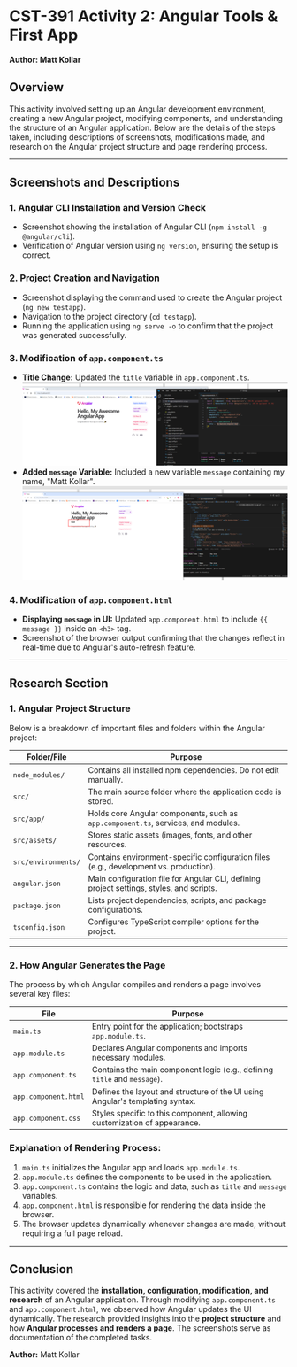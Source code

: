 # CST-391 Activity 2: Angular Tools & First App

**Author: Matt Kollar**

## **Overview**
This activity involved setting up an Angular development environment, creating a new Angular project, modifying components, and understanding the structure of an Angular application. Below are the details of the steps taken, including descriptions of screenshots, modifications made, and research on the Angular project structure and page rendering process.

---

## **Screenshots and Descriptions**

### **1. Angular CLI Installation and Version Check**
- Screenshot showing the installation of Angular CLI (`npm install -g @angular/cli`).
- Verification of Angular version using `ng version`, ensuring the setup is correct.

### **2. Project Creation and Navigation**
- Screenshot displaying the command used to create the Angular project (`ng new testapp`).
- Navigation to the project directory (`cd testapp`).
- Running the application using `ng serve -o` to confirm that the project was generated successfully.

### **3. Modification of `app.component.ts`**
- **Title Change:** Updated the `title` variable in `app.component.ts`.
  ![Title Change](screenshots/title-change.png)
- **Added `message` Variable:** Included a new variable `message` containing my name, "Matt Kollar".
  ![Message Variable Added](screenshots/message-variable-add.png)

### **4. Modification of `app.component.html`**
- **Displaying `message` in UI:** Updated `app.component.html` to include `{{ message }}` inside an `<h3>` tag.
- Screenshot of the browser output confirming that the changes reflect in real-time due to Angular's auto-refresh feature.

---

## **Research Section**

### **1. Angular Project Structure**
Below is a breakdown of important files and folders within the Angular project:

| **Folder/File**      | **Purpose** |
|----------------------|------------|
| `node_modules/`      | Contains all installed npm dependencies. Do not edit manually. |
| `src/`               | The main source folder where the application code is stored. |
| `src/app/`           | Holds core Angular components, such as `app.component.ts`, services, and modules. |
| `src/assets/`        | Stores static assets (images, fonts, and other resources. |
| `src/environments/`  | Contains environment-specific configuration files (e.g., development vs. production). |
| `angular.json`       | Main configuration file for Angular CLI, defining project settings, styles, and scripts. |
| `package.json`       | Lists project dependencies, scripts, and package configurations. |
| `tsconfig.json`      | Configures TypeScript compiler options for the project. |

---

### **2. How Angular Generates the Page**
The process by which Angular compiles and renders a page involves several key files:

| **File**               | **Purpose** |
|------------------------|------------|
| `main.ts`             | Entry point for the application; bootstraps `app.module.ts`. |
| `app.module.ts`       | Declares Angular components and imports necessary modules. |
| `app.component.ts`    | Contains the main component logic (e.g., defining `title` and `message`). |
| `app.component.html`  | Defines the layout and structure of the UI using Angular's templating syntax. |
| `app.component.css`   | Styles specific to this component, allowing customization of appearance. |

### **Explanation of Rendering Process:**
1. `main.ts` initializes the Angular app and loads `app.module.ts`.
2. `app.module.ts` defines the components to be used in the application.
3. `app.component.ts` contains the logic and data, such as `title` and `message` variables.
4. `app.component.html` is responsible for rendering the data inside the browser.
5. The browser updates dynamically whenever changes are made, without requiring a full page reload.

---

## **Conclusion**
This activity covered the **installation, configuration, modification, and research** of an Angular application. Through modifying `app.component.ts` and `app.component.html`, we observed how Angular updates the UI dynamically. The research provided insights into the **project structure** and how **Angular processes and renders a page**. The screenshots serve as documentation of the completed tasks.

**Author:** Matt Kollar
